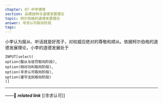 ```yaml
---
chapter: 07-中学德育
section: 品德结构与道德发展理论
topic: 柯尔伯格的道德发展理论
answer: 寻求认可取向阶段
tags:
---
```


小李认为服从、听话就是好孩子，对权威应绝对的尊敬和顺从。依据柯尔伯格的道德发展理论，小李的道德发展处于

```meta-bind
INPUT[select(
option(服从与惩罚取向阶段),
option(相对功利取向阶段),
option(寻求认可取向阶段),
option(遵守法则取向阶段)
)]
```

---
——🔗 ***related link*** [[寻求认可]]